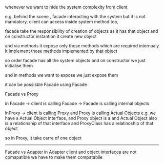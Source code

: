 whenever we want to hide the system complexity from client

e.g. behind the scene , facade interacting with the system
but it is not mandatory, client can access inside system method too,

facade take the responsibility of creation of objects as it has that object and on constructor instantion it create new object

and via methods it expose only those methods which are required
internaaly it implement those methods implemented by that object

so order facade has all the system objects
and on constructor we just initialise them

and in methods we want to expose we just expose them

it can be possisble Facade using Facade

Facade vs Proxy

in Facade -> client is calling Facade -> Facade is calling internal objects

inProxy -> client is calling Proxy and Proxy is calling Actual Objects
e.g. we have a Actual Object interface,
and Proxy object is a and Actual Object also is a relationship of that interface
and ProxyClass has a relatinoship of that object

so in Proxy, it take carre of one object

---

Facade vs Adapter
in Adapter client and object interfacea are not comapatible we have to make them compatabile
